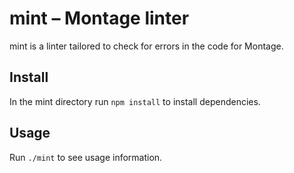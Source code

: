 mint – Montage linter
======================

mint is a linter tailored to check for errors in the code for Montage.

Install
-------

In the mint directory run `npm install` to install dependencies.

Usage
-----

Run `./mint` to see usage information.